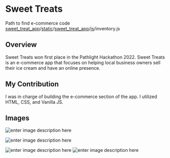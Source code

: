 # Sweet Treats

Path to find e-commerce code 
 [sweet_treat_app](https://github.com/jonaaldas/Hackathon-sweet-treats-heroku/tree/main/sweet_treat_app)/[static](https://github.com/jonaaldas/Hackathon-sweet-treats-heroku/tree/main/sweet_treat_app/static)/[sweet_treat_app](https://github.com/jonaaldas/Hackathon-sweet-treats-heroku/tree/main/sweet_treat_app/static/sweet_treat_app)/[js](https://github.com/jonaaldas/Hackathon-sweet-treats-heroku/tree/main/sweet_treat_app/static/sweet_treat_app/js)/inventory.js

## Overview

Sweet Treats won first place in the Pathlight Hackathon 2022. Sweet Treats is an e-commerce app that focuses on helping local business owners sell their ice cream and have an online presence. 

## My Contribution
I was in charge of building the e-commerce section of the app. I utilized HTML, CSS, and Vanilla JS.

## Images

![enter image description here](https://i.imgur.com/5WzvhvG.png)

![enter image description here](https://i.imgur.com/DCXRvjw.png)

![enter image description here](https://i.imgur.com/Oadaq5Q.png)
![enter image description here](https://i.imgur.com/4FTJUEE.png)

